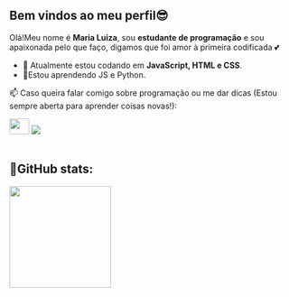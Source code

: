 ## Bem vindos ao meu perfil😎

Olá!Meu nome é **Maria Luiza**, sou **estudante de programação** e sou apaixonada pelo que faço, digamos que foi amor à primeira codificada 💕

- 🔭 Atualmente estou codando em **JavaScript, HTML e CSS**.
- 🌱Estou aprendendo JS e Python.
  
<p> 📫 Caso queira falar comigo sobre programação ou me dar dicas (Estou sempre aberta para aprender coisas novas!):</p>
<div>
<img src="https://i.giphy.com/media/v1.Y2lkPTc5MGI3NjExbmlrOWtjb3Q2eGQ1MWM1eHdrb3p3anliMDdxa2pheDl2bzIwbXU0NCZlcD12MV9pbnRlcm5hbF9naWZfYnlfaWQmY3Q9Zw/u5GxLmudnA8vK/giphy.gif" style="width:35px;height:28px;"/>
  <a href= "https://discord.com/users/1175539366895046687"><img src="https://img.shields.io/badge/Discord-%235865F2.svg?style=for-the-badge&logo=discord&logoColor=white"></a>
</div>
<br/>
  <h2 >🐾GitHub stats:</h2> 
<div>
  <a href= "https://github.com/Miaa23"> 
    <img height=180px src= "https://github-readme-stats.vercel.app/api/top-langs/?username=Miaa23&layout=compact&langs_count=5&theme=cobalt&locale=pt-br"/>
    </div>
  
